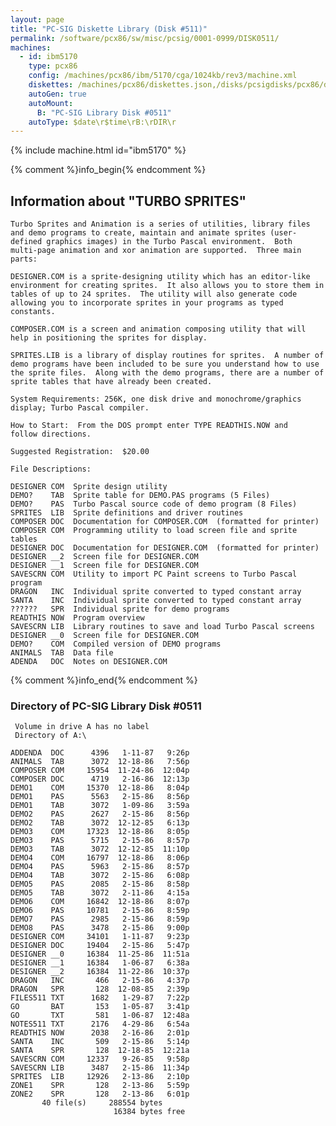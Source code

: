 ```yaml
---
layout: page
title: "PC-SIG Diskette Library (Disk #511)"
permalink: /software/pcx86/sw/misc/pcsig/0001-0999/DISK0511/
machines:
  - id: ibm5170
    type: pcx86
    config: /machines/pcx86/ibm/5170/cga/1024kb/rev3/machine.xml
    diskettes: /machines/pcx86/diskettes.json,/disks/pcsigdisks/pcx86/diskettes.json
    autoGen: true
    autoMount:
      B: "PC-SIG Library Disk #0511"
    autoType: $date\r$time\rB:\rDIR\r
---
```


{% include machine.html id="ibm5170" %}

{% comment %}info_begin{% endcomment %}

## Information about "TURBO SPRITES"

    Turbo Sprites and Animation is a series of utilities, library files
    and demo programs to create, maintain and animate sprites (user-
    defined graphics images) in the Turbo Pascal environment.  Both
    multi-page animation and xor animation are supported.  Three main
    parts:
    
    DESIGNER.COM is a sprite-designing utility which has an editor-like
    environment for creating sprites.  It also allows you to store them in
    tables of up to 24 sprites.  The utility will also generate code
    allowing you to incorporate sprites in your programs as typed
    constants.
    
    COMPOSER.COM is a screen and animation composing utility that will
    help in positioning the sprites for display.
    
    SPRITES.LIB is a library of display routines for sprites.  A number of
    demo programs have been included to be sure you understand how to use
    the sprite files.  Along with the demo programs, there are a number of
    sprite tables that have already been created.
    
    System Requirements: 256K, one disk drive and monochrome/graphics
    display; Turbo Pascal compiler.
    
    How to Start:  From the DOS prompt enter TYPE READTHIS.NOW and
    follow directions.
    
    Suggested Registration:  $20.00
    
    File Descriptions:
    
    DESIGNER COM  Sprite design utility
    DEMO?    TAB  Sprite table for DEMO.PAS programs (5 Files)
    DEMO?    PAS  Turbo Pascal source code of demo program (8 Files)
    SPRITES  LIB  Sprite definitions and driver routines
    COMPOSER DOC  Documentation for COMPOSER.COM  (formatted for printer)
    COMPOSER COM  Programming utility to load screen file and sprite tables
    DESIGNER DOC  Documentation for DESIGNER.COM  (formatted for printer)
    DESIGNER __2  Screen file for DESIGNER.COM
    DESIGNER __1  Screen file for DESIGNER.COM
    SAVESCRN COM  Utility to import PC Paint screens to Turbo Pascal program
    DRAGON   INC  Individual sprite converted to typed constant array
    SANTA    INC  Individual sprite converted to typed constant array
    ??????   SPR  Individual sprite for demo programs
    READTHIS NOW  Program overview
    SAVESCRN LIB  Library routines to save and load Turbo Pascal screens
    DESIGNER __0  Screen file for DESIGNER.COM
    DEMO?    COM  Compiled version of DEMO programs
    ANIMALS  TAB  Data file
    ADENDA   DOC  Notes on DESIGNER.COM
{% comment %}info_end{% endcomment %}


### Directory of PC-SIG Library Disk #0511

     Volume in drive A has no label
     Directory of A:\

    ADDENDA  DOC      4396   1-11-87   9:26p
    ANIMALS  TAB      3072  12-18-86   7:56p
    COMPOSER COM     15954  11-24-86  12:04p
    COMPOSER DOC      4719   2-16-86  12:13p
    DEMO1    COM     15370  12-18-86   8:04p
    DEMO1    PAS      5563   2-15-86   8:56p
    DEMO1    TAB      3072   1-09-86   3:59a
    DEMO2    PAS      2627   2-15-86   8:56p
    DEMO2    TAB      3072  12-12-85   6:13p
    DEMO3    COM     17323  12-18-86   8:05p
    DEMO3    PAS      5715   2-15-86   8:57p
    DEMO3    TAB      3072  12-12-85  11:10p
    DEMO4    COM     16797  12-18-86   8:06p
    DEMO4    PAS      5963   2-15-86   8:57p
    DEMO4    TAB      3072   2-15-86   6:08p
    DEMO5    PAS      2085   2-15-86   8:58p
    DEMO5    TAB      3072   2-11-86   4:15a
    DEMO6    COM     16842  12-18-86   8:07p
    DEMO6    PAS     10781   2-15-86   8:59p
    DEMO7    PAS      2985   2-15-86   8:59p
    DEMO8    PAS      3478   2-15-86   9:00p
    DESIGNER COM     34101   1-11-87   9:23p
    DESIGNER DOC     19404   2-15-86   5:47p
    DESIGNER __0     16384  11-25-86  11:51a
    DESIGNER __1     16384   1-06-87   6:38a
    DESIGNER __2     16384  11-22-86  10:37p
    DRAGON   INC       466   2-15-86   4:37p
    DRAGON   SPR       128  12-08-85   2:39p
    FILES511 TXT      1682   1-29-87   7:22p
    GO       BAT       153   1-05-87   3:41p
    GO       TXT       581   1-06-87  12:48a
    NOTES511 TXT      2176   4-29-86   6:54a
    READTHIS NOW      2038   2-16-86   2:01p
    SANTA    INC       509   2-15-86   5:14p
    SANTA    SPR       128  12-18-85  12:21a
    SAVESCRN COM     12337   9-26-85   9:58p
    SAVESCRN LIB      3487   2-15-86  11:34p
    SPRITES  LIB     12926   2-13-86   2:10p
    ZONE1    SPR       128   2-13-86   5:59p
    ZONE2    SPR       128   2-13-86   6:01p
           40 file(s)     288554 bytes
                           16384 bytes free
